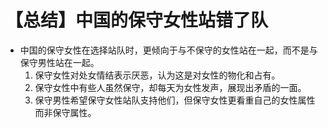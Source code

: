 # 【总结】中国的保守女性站错了队

-   中国的保守女性在选择站队时，更倾向于与不保守的女性站在一起，而不是与保守男性站在一起。
    1.  保守女性对处女情结表示厌恶，认为这是对女性的物化和占有。
    2.  保守女性中有些人虽然保守，却每天为女性发声，展现出矛盾的一面。
    3.  保守男性希望保守女性站队支持他们，但保守女性更看重自己的女性属性而非保守属性。